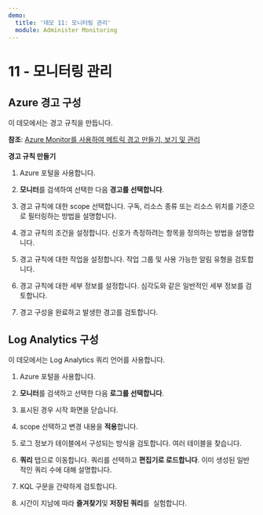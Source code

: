 ```yaml
---
demo:
  title: '데모 11: 모니터링 관리'
  module: Administer Monitoring
---
```


# 11 - 모니터링 관리

## Azure 경고 구성

이 데모에서는 경고 규칙을 만듭니다.

**참조**: [Azure Monitor를 사용하여 메트릭 경고 만들기, 보기 및 관리](https://docs.microsoft.com/azure/azure-monitor/alerts/alerts-metric)

**경고 규칙 만들기**

1. Azure 포털을 사용합니다.

1. **모니터**를 검색하여 선택한 다음 **경고를 선택합니다**.

1. 경고 규칙에 대한 scope 선택합니다. 구독, 리소스 종류 또는 리소스 위치를 기준으로 필터링하는 방법을 설명합니다.

1. 경고 규칙의 조건을 설정합니다. 신호가 측정하려는 항목을 정의하는 방법을 설명합니다. 

1. 경고 규칙에 대한 작업을 설정합니다. 작업 그룹 및 사용 가능한 알림 유형을 검토합니다. 

1. 경고 규칙에 대한 세부 정보를 설정합니다. 심각도와 같은 일반적인 세부 정보를 검토합니다. 

1. 경고 구성을 완료하고 발생한 경고를 검토합니다. 

## Log Analytics 구성

이 데모에서는 Log Analytics 쿼리 언어를 사용합니다.

1. Azure 포털을 사용합니다.

1. **모니터**를 검색하고 선택한 다음 **로그를 선택합니다**.

1. 표시된 경우 시작 화면을 닫습니다.

1. scope 선택하고 변경 내용을 **적용**합니다. 

1. 로그 정보가 테이블에서 구성되는 방식을 검토합니다. 여러 테이블을 찾습니다.

1. **쿼리** 탭으로 이동합니다. 쿼리를 선택하고 **편집기로 로드합니다**. 이미 생성된 일반적인 쿼리 수에 대해 설명합니다.

1. KQL 구문을 간략하게 검토합니다. 

1. 시간이 지남에 따라 **즐겨찾기**및 **저장된 쿼리**를  실험합니다.



